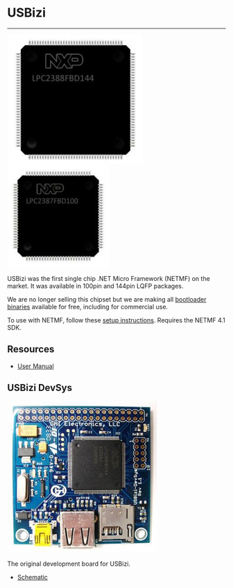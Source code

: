 # USBizi
---
![USBizi 144](images/usbizi-144.jpg) ![USBizi 100](images/usbizi-100.jpg)

USBizi was the first single chip .NET Micro Framework (NETMF) on the market. It was available in 100pin and 144pin LQFP packages.

We are no longer selling this chipset but we are making all [bootloader binaries](../../software/loaders/ghi-bootloader.md) available for free, including for commercial use. 

To use with NETMF, follow these [setup instructions](../../software/netmf/getting-started.md). Requires the NETMF 4.1 SDK.

## Resources
* [User Manual](http://files.ghielectronics.com/downloads/Documents/Manuals/USBizi%20User%20Manual.pdf) 

## USBizi DevSys
![USBizi DevSys](images/usbizi-devsys.jpg)

The original development board for USBizi.

* [Schematic](http://files.ghielectronics.com/downloads/Schematics/Systems/USBizi%20DevSys%20Schematic.pdf)



